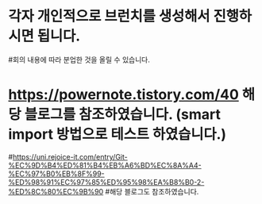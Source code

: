 # 각자 개인적으로 브런치를 생성해서 진행하시면 됩니다.
#회의 내용에 따라 분업한 것을 올릴 수 있습니다. 
# https://powernote.tistory.com/40 해당 블로그를 참조하였습니다. (smart import 방법으로 테스트 하였습니다.)
#https://uni.rejoice-it.com/entry/Git-%EC%9D%B4%ED%81%B4%EB%A6%BD%EC%8A%A4-%EC%97%B0%EB%8F%99-%ED%98%91%EC%97%85%ED%95%98%EA%B8%B0-2-%ED%8C%80%EC%9B%90 
#해당 블로그도 참조하였습니다. 
